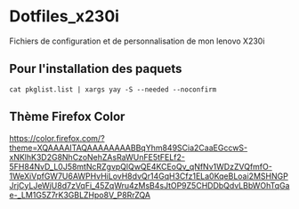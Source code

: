 # Dotfiles_x230i

Fichiers de configuration et de personnalisation de mon lenovo X230i

## Pour l'installation des paquets

```
cat pkglist.list | xargs yay -S --needed --noconfirm
```

## Thème Firefox Color
https://color.firefox.com/?theme=XQAAAAITAQAAAAAAAABBqYhm849SCia2CaaEGccwS-xNKlhK3D2G8NhCzoNehZAsRaWUnFE5tFELf2-5FH84NvD_L0J58mtNcRZgvpQlQwQE4KCEoQv_qNfNv1WDzZVQfmfO-1WeXiVpfGW7U6AWPHvHiLovH8dvQr14GqH3Cfz1ELa0KqeBLoai2MSHNGPJrjCyLJeWjU8d7zVqFi_45ZqWru4zMsB4sJtOP9Z5CHDDbQdvLBbWOhTqGae-_LM1G5Z7rK3GBLZHpo8V_P8RrZQA
